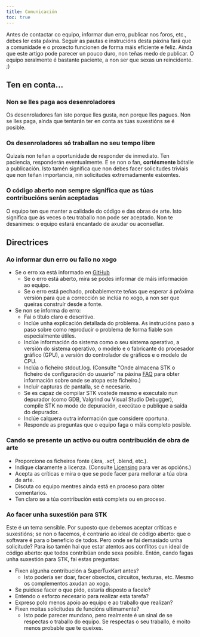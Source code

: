 ```yaml
---
title: Comunicación
toc: true
---
```

Antes de contactar co equipo, informar dun erro, publicar nos foros, etc., debes ler esta páxina. Seguir as pautas e instrucións desta páxina fará que a comunidade e o proxecto funcionen de forma máis eficiente e feliz. Aínda que este artigo pode parecer un pouco duro, non teñas medo de publicar. O equipo xeralmente é bastante paciente, a non ser que sexas un reincidente. ;)

## Ten en conta...

### Non se lles paga aos desenroladores

Os desenroladores fan isto porque lles gusta, non porque lles pagues. Non se lles paga, aínda que tentarán ter en conta as túas suxestións se é posible.

### Os desenroladores só traballan no seu tempo libre
Quizais non teñan a oportunidade de responder de inmediato. Ten paciencia, responderán eventualmente. E se non o fan, **cortésmente** bótalle a publicación. Isto tamén significa que non debes facer solicitudes triviais que non teñan importancia, nin solicitudes extremadamente esixentes.

### O código aberto non sempre significa que as túas contribucións serán aceptadas
O equipo ten que manter a calidade do código e das obras de arte. Isto significa que ás veces o teu traballo non pode ser aceptado. Non te desanimes: o equipo estará encantado de axudar ou aconsellar.

## Directrices

### Ao informar dun erro ou fallo no xogo

* Se o erro xa está informado en [GitHub](https://github.com/supertuxkart/stk-code/issues?q=is%3Aissue)
  * Se o erro está aberto, mira se podes informar de máis información ao equipo.
  * Se o erro está pechado, probablemente teñas que esperar á próxima versión para que a corrección se inclúa no xogo, a non ser que queiras construír desde a fonte.
* Se non se informa do erro:
  * Fai o título claro e descritivo.
  * Inclúe unha explicación detallada do problema. As instrucións paso a paso sobre como reproducir o problema de forma fiable son especialmente útiles.
  * Inclúe información do sistema como o seu sistema operativo, a versión do sistema operativo, o modelo e o fabricante do procesador gráfico (GPU), a versión do controlador de gráficos e o modelo de CPU.
  * Inclúa o ficheiro stdout.log. (Consulte "Onde almacena STK o ficheiro de configuración do usuario" na páxina [FAQ](FAQ) para obter información sobre onde se atopa este ficheiro.)
  * Incluír capturas de pantalla, se é necesario.
  * Se es capaz de compilar STK vostede mesmo e executalo nun depurador (como GDB, Valgrind ou Visual Studio Debugger), compile STK no modo de depuración, execútao e publique a saída do depurador.
  * Inclúe calquera outra información que considere oportuna.
  * Responde as preguntas que o equipo faga o máis completo posible.

### Cando se presente un activo ou outra contribución de obra de arte

* Proporcione os ficheiros fonte (.kra, .xcf, .blend, etc.).
* Indique claramente a licenza. (Consulte [Licensing](Licenzas) para ver as opcións.)
* Acepta as críticas e mira o que se pode facer para mellorar a túa obra de arte.
* Discuta co equipo mentres aínda está en proceso para obter comentarios.
* Ten claro se a túa contribución está completa ou en proceso.

### Ao facer unha suxestión para STK

Este é un tema sensible. Por suposto que debemos aceptar críticas e suxestións; se non o facemos, é contrario ao ideal de código aberto: que o software é para o beneficio de todos. Pero onde se fai demasiado unha solicitude? Para iso tamén hai que estar atentos aos conflitos cun ideal de código aberto: que todos contribúan onde sexa posible. Entón, cando fagas unha suxestión para STK, fai estas preguntas:

* Fixen algunha contribución a SuperTuxKart antes?
  * Isto podería ser doar, facer obxectos, circuitos, texturas, etc. Mesmo os complementos axudan ao xogo.
* Se puidese facer o que pido, estaría disposto a facelo?
* Entendo o esforzo necesario para realizar esta tarefa?
* Expreso polo menos apoio ao equipo e ao traballo que realizan?
* Fixen moitas solicitudes de funcións ultimamente?
  * Isto pode parecer mundano, pero realmente é un sinal de se respectas o traballo do equipo. Se respectas o seu traballo, é moito menos probable que te queixes.
